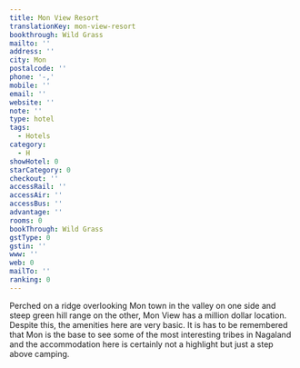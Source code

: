 ```yaml
---
title: Mon View Resort
translationKey: mon-view-resort
bookthrough: Wild Grass
mailto: ''
address: ''
city: Mon
postalcode: ''
phone: '-,'
mobile: ''
email: ''
website: ''
note: ''
type: hotel
tags:
  - Hotels
category:
  - H
showHotel: 0
starCategory: 0
checkout: ''
accessRail: ''
accessAir: ''
accessBus: ''
advantage: ''
rooms: 0
bookThrough: Wild Grass
gstType: 0
gstin: ''
www: ''
web: 0
mailTo: ''
ranking: 0
---
```







Perched on a ridge overlooking Mon town in the valley on one side and steep green hill range on the other, Mon View has a million dollar location. Despite this, the amenities here are very basic.     It is has to be remembered that Mon is the base to see some of the most interesting tribes in Nagaland and the accommodation here is certainly not a highlight but just a step above camping. 